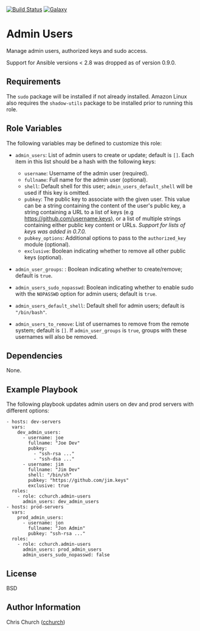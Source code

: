 [![Build Status](http://img.shields.io/travis/cchurch/ansible-role-admin-users.svg)](https://travis-ci.org/cchurch/ansible-role-admin-users)
[![Galaxy](http://img.shields.io/badge/galaxy-cchurch.admin--users-blue.svg)](https://galaxy.ansible.com/cchurch/admin-users/)

Admin Users
===========

Manage admin users, authorized keys and sudo access.

Support for Ansible versions < 2.8 was dropped as of version 0.9.0.

Requirements
------------

The `sudo` package will be installed if not already installed. Amazon Linux also
requires the `shadow-utils` package to be installed prior to running this role.

Role Variables
--------------

The following variables may be defined to customize this role:

- `admin_users`: List of admin users to create or update; default is `[]`. Each
  item in this list should be a hash with the following keys:

   - `username`: Username of the admin user (required).
   - `fullname`: Full name for the admin user (optional).
   - `shell`: Default shell for this user; `admin_users_default_shell` will be
     used if this key is omitted.
   - `pubkey`: The public key to associate with the given user. This value can
     be a string containing the content of the user's public key, a string
     containing a URL to a list of keys (e.g https://github.com/username.keys),
     or a list of multiple strings containing either public key content or URLs.
     *Support for lists of keys was added in 0.7.0.*
   - `pubkey_options`: Additional options to pass to the `authorized_key`
     module (optional).
   - `exclusive`: Boolean indicating whether to remove all other public keys
     (optional).

- `admin_user_groups`: : Boolean indicating whether to create/remove; default is
  `true`.
- `admin_users_sudo_nopasswd`: Boolean indicating whether to enable sudo with
  the `NOPASSWD` option for admin users; default is `true`.
- `admin_users_default_shell`: Default shell for admin users; default is
  `"/bin/bash"`.
- `admin_users_to_remove`: List of usernames to remove from the remote system;
  default is `[]`. If `admin_user_groups` is `true`, groups with these usernames
  will also be removed.

Dependencies
------------

None.

Example Playbook
----------------

The following playbook updates admin users on dev and prod servers with
different options:

    - hosts: dev-servers
      vars:
        dev_admin_users:
          - username: joe
            fullname: "Joe Dev"
            pubkey:
              - "ssh-rsa ..."
              - "ssh-dsa ..."
          - username: jim
            fullname: "Jim Dev"
            shell: "/bin/sh"
            pubkey: "https://github.com/jim.keys"
            exclusive: true
      roles:
        - role: cchurch.admin-users
          admin_users: dev_admin_users
    - hosts: prod-servers
      vars:
        prod_admin_users:
          - username: jon
            fullname: "Jon Admin"
            pubkey: "ssh-rsa ..."
      roles:
        - role: cchurch.admin-users
          admin_users: prod_admin_users
          admin_users_sudo_nopasswd: false

License
-------

BSD

Author Information
------------------

Chris Church ([cchurch](https://github.com/cchurch))
